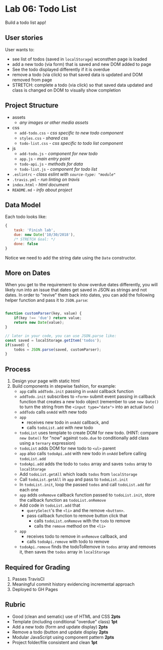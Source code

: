 Lab 06: Todo List
===

Build a todo list app! 

## User stories

User wants to:

* see list of todos (saved in `localStorage`) wconsthen page is loaded
* add a new todo (via form) that is saved and new DOM added to page
* See the todo displayed differently if it is overdue
* remove a todo (via click) so that saved data is updated and DOM removed from page
* STRETCH: complete a todo (via click) so that saved data updated and class is changed on DOM to visually show completion

## Project Structure

* assets
    * _any images or other media assets_
* css
    * `add-todo.css` - _css specific to new todo component_
    * `styles.css` - _shared css_
    * `todo-list.css` - _css specific to todo list component_
* js
    * `add-todo.js` - _component for new todo_
    * `app.js` - _main entry point_
    * `todo-api.js` - _methods for data_
    * `todo-list.js` - _component for todo list_
* `.eslintrc` - _class eslint with `source-type: "module"`_
* `.travis.yml` - _run linting on travis_
* `index.html` - _html document_
* `README.md` - _info about project_

## Data Model

Each todo looks like:

```js
{ 
    task: 'Finish lab',
    due: new Date('10/30/2018'),
    /* STRETCH Goal: */
    done: false
}
```

Notice we need to add the string date using the `Date` constructor.

## More on Dates

When you get to the requirement to show overdue dates differently, you will likely run into an issue that dates get saved in JSON as strings and not dates. In order to "revive" them back into dates, you can add the following helper function and pass it to `JSON.parse`:

```js

function customParser(key, value) {
    if(key !== 'due') return value;
    return new Date(value);
}

// later in your code, you can use JSON.parse like:
const saved = localStorage.getItem('todos');
if(saved) {
    todos = JSON.parse(saved, customParser);
}
```

## Process

1. Design your page with static html
1. Build components in stepwise fashion, for example:
    * `app` calls `addTodo.init` passing in `onAdd` callback function
    * `addTodo.init` subscribes to `<form>` submit event passing in callback function that creates a new todo object (remember to use `new Date()` to turn the string from the `<input type="date">` into an actual `Date`)
    * `addTodo` calls `onAdd` with new todo
    * `app` 
        * receives new todo in `onAdd` callback, and
        * calls `todoList.add` with new todo
    * `todoList` uses template to create DOM for new todo. (HINT: compare `new Date()` for "now" against `todo.due` to conditionally add class using a `ternary` expression)
    * `todoList` adds DOM for new todo to `<ul>` parent
    * `app` also calls `todoApi.add` with new todo in `onAdd` before calling `todoList.add`
    * `todoApi.add` adds the todo to `todos` array and saves `todos` array to `localStorage`
    * Add `todoList.getAll` which loads `todos` from `localStorage`
    * Call `todoList.getAll` in `app` and pass to `todoList.init`
    * In `todoList.init`, loop the passed `todos` and call `todoList.add` for each one
    * `app` adds `onRemove` callback function passed to `todoList.init`, store the callback function as `todoList.onRemove`
    * Add code in `todoList.add` that 
        * `querySelect`'s the `<li>` and the remove `<button>`.
        * pass callback function to remove button click that
            * calls `todoList.onRemove` with the `todo` to remove
            * calls the `remove` method on the `<li>`
    * `app` 
        * receives todo to remove in `onRemove` callback, and
        * calls `todoApi.remove` with todo to remove
    * `todoApi.remove` finds the todoToRemove in `todos` array and removes it, then saves the `todos` array in `localStorage`

## Required for Grading

1. Passes TravisCI
1. Meaningful commit history evidencing incremental approach
1. Deployed to GH Pages

## Rubric

* Good (clean and sematic) use of HTML and CSS **2pts**
* Template (including conditional "overdue" class) **1pt**
* Add a new todo (form and update display) **2pts**
* Remove a todo (button and update display **2pts**
* Modular JavaScript using component pattern **2pts**
* Project folder/file consistent and clean **1pt**





 

